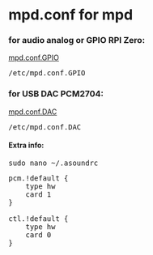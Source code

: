 <h1>mpd.conf for mpd </h1>

<h3>for audio analog or GPIO RPI Zero:</h3>
<a href="https://raw.githubusercontent.com/ZnakZorro/radioRADIO/master/etc/mpd.con.GPIO">mpd.conf.GPIO</a>
<pre>/etc/mpd.conf.GPIO</pre>


<h3>for USB DAC PCM2704:</h3>
<a href="https://raw.githubusercontent.com/ZnakZorro/radioRADIO/master/etc/mpd.conf.DAC">mpd.conf.DAC</a>
<pre>/etc/mpd.conf.DAC</pre>


<h4>Extra info:</h4>
<pre>sudo nano ~/.asoundrc</pre>

<pre>
pcm.!default {
    type hw
    card 1
}

ctl.!default {
    type hw
    card 0
}
</pre>



